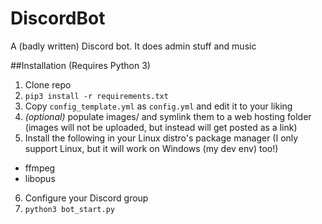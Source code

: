 # DiscordBot
A (badly written) Discord bot. It does admin stuff and music

##Installation (Requires Python 3)
1. Clone repo
2. `pip3 install -r requirements.txt`
3. Copy `config_template.yml` as `config.yml` and edit it to your liking
4. *(optional)* populate images/ and symlink them to a web hosting folder (images will not be uploaded, but instead will get posted as a link)
5. Install the following in your Linux distro's package manager (I only support Linux, but it will work on Windows (my dev env) too!)
 - ffmpeg
 - libopus
6. Configure your Discord group
7. `python3 bot_start.py`
